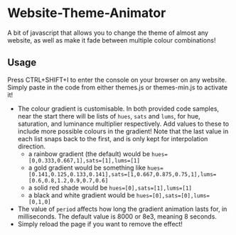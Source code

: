 # Website-Theme-Animator
A bit of javascript that allows you to change the theme of almost any website, as well as make it fade between multiple colour combinations!

## Usage
Press CTRL+SHIFT+I to enter the console on your browser on any website. Simply paste in the code from either themes.js or themes-min.js to activate it!
- The colour gradient is customisable. In both provided code samples, near the start there will be lists of `hues`, `sats` and `lums`, for hue, saturation, and luminance multiplier respectively. Add values to these to include more possible colours in the gradient! Note that the last value in each list snaps back to the first, and is only kept for interpolation direction.
	- a rainbow gradient (the default) would be `hues=[0,0.333,0.667,1],sats=[1],lums=[1]`
	- a gold gradient would be something like `hues=[0.141,0.125,0.133,0.141],sats=[1,0.667,0.875,0.75,1],lums=[0.6,0.8,1.2,0.9,0.7,0.6]`
	- a solid red shade would be `hues=[0],sats=[1],lums=[1]`
	- a black and white gradient would be `hues=[0],sats=[0],lums=[0,1,0]`
- The value of `period` affects how long the gradient animation lasts for, in milliseconds. The default value is 8000 or 8e3, meaning 8 seconds.
- Simply reload the page if you want to remove the effect!
